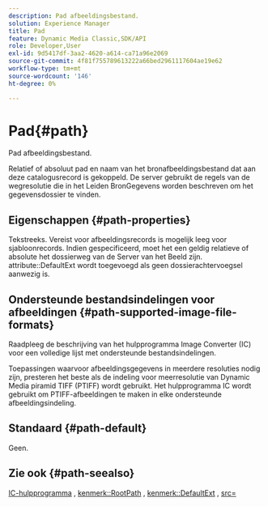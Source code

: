 ```yaml
---
description: Pad afbeeldingsbestand.
solution: Experience Manager
title: Pad
feature: Dynamic Media Classic,SDK/API
role: Developer,User
exl-id: 9d5417df-3aa2-4620-a614-ca71a96e2069
source-git-commit: 4f81f755789613222a66bed2961117604ae19e62
workflow-type: tm+mt
source-wordcount: '146'
ht-degree: 0%

---
```


# Pad{#path}

Pad afbeeldingsbestand.

Relatief of absoluut pad en naam van het bronafbeeldingsbestand dat aan deze catalogusrecord is gekoppeld. De server gebruikt de regels van de wegresolutie die in het Leiden BronGegevens worden beschreven om het gegevensdossier te vinden.

## Eigenschappen {#path-properties}

Tekstreeks. Vereist voor afbeeldingsrecords is mogelijk leeg voor sjabloonrecords. Indien gespecificeerd, moet het een geldig relatieve of absolute het dossierweg van de Server van het Beeld zijn. attribute::DefaultExt wordt toegevoegd als geen dossierachtervoegsel aanwezig is.

## Ondersteunde bestandsindelingen voor afbeeldingen {#path-supported-image-file-formats}

Raadpleeg de beschrijving van het hulpprogramma Image Converter (IC) voor een volledige lijst met ondersteunde bestandsindelingen.

Toepassingen waarvoor afbeeldingsgegevens in meerdere resoluties nodig zijn, presteren het beste als de indeling voor meerresolutie van Dynamic Media piramid TIFF (PTIFF) wordt gebruikt. Het hulpprogramma IC wordt gebruikt om PTIFF-afbeeldingen te maken in elke ondersteunde afbeeldingsindeling.

## Standaard {#path-default}

Geen.

## Zie ook {#path-seealso}

[IC-hulpprogramma](/help/aem-is-ir-api/is-api/is-utils/utilities/r-ic.md) , [kenmerk::RootPath](/help/aem-is-ir-api/is-api/image-catalog/image-serving-api-ref/c-image-catalog-reference/c-attributes-reference/r-rootpath.md) , [kenmerk::DefaultExt](/help/aem-is-ir-api/is-api/image-catalog/image-serving-api-ref/c-image-catalog-reference/c-attributes-reference/r-defaultext.md) , [src=](/help/aem-is-ir-api/is-api/http-ref/image-serving-api-ref/c-http-protocol-reference/c-command-reference/r-src.md)

<!-- [attribute::LowerCasePaths]() -->
